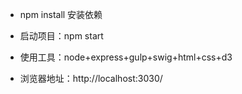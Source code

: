 
<!-- create by duanweiqiang 2018-02-05 -->

- npm install 安装依赖

- 启动项目：npm start

- 使用工具：node+express+gulp+swig+html+css+d3

- 浏览器地址：http://localhost:3030/
